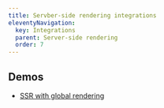 ```yaml
---
title: Servber-side rendering integrations
eleventyNavigation:
  key: Integrations
  parent: Server-side rendering
  order: 7
---
```


## Demos
- [SSR with global rendering](https://stackblitz.com/edit/lit-ssr-global?file=src/server.js)

